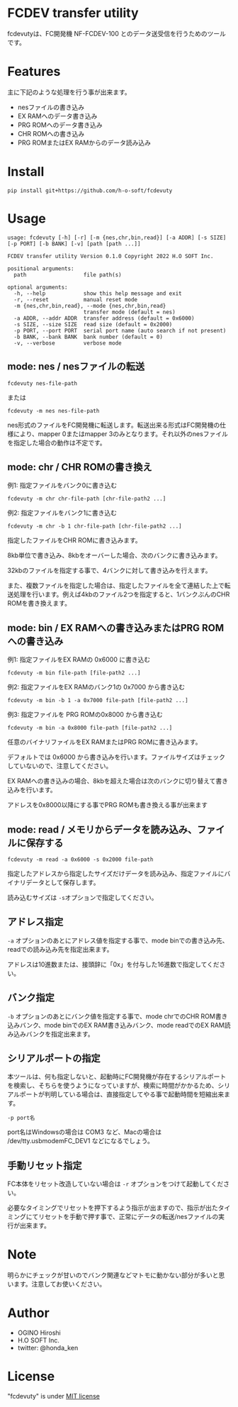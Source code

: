 # FCDEV transfer utility
fcdevutyは、FC開発機 NF-FCDEV-100 とのデータ送受信を行うためのツールです。

# Features
主に下記のような処理を行う事が出来ます。

* nesファイルの書き込み
* EX RAMへのデータ書き込み
* PRG ROMへのデータ書き込み
* CHR ROMへの書き込み
* PRG ROMまたはEX RAMからのデータ読み込み

# Install
```
pip install git+https://github.com/h-o-soft/fcdevuty
```


# Usage

```
usage: fcdevuty [-h] [-r] [-m {nes,chr,bin,read}] [-a ADDR] [-s SIZE] [-p PORT] [-b BANK] [-v] [path [path ...]]

FCDEV transfer utility Version 0.1.0 Copyright 2022 H.O SOFT Inc.

positional arguments:
  path                  file path(s)

optional arguments:
  -h, --help            show this help message and exit
  -r, --reset           manual reset mode
  -m {nes,chr,bin,read}, --mode {nes,chr,bin,read}
                        transfer mode (default = nes)
  -a ADDR, --addr ADDR  transfer address (default = 0x6000)
  -s SIZE, --size SIZE  read size (default = 0x2000)
  -p PORT, --port PORT  serial port name (auto search if not present)
  -b BANK, --bank BANK  bank number (default = 0)
  -v, --verbose         verbose mode
```

## mode: nes / nesファイルの転送

```
fcdevuty nes-file-path
```
または
```
fcdevuty -m nes nes-file-path
```

nes形式のファイルをFC開発機に転送します。転送出来る形式はFC開発機の仕様により、mapper 0またはmapper 3のみとなります。それ以外のnesファイルを指定した場合の動作は不定です。

## mode: chr / CHR ROMの書き換え

例1: 指定ファイルをバンク0に書き込む
```
fcdevuty -m chr chr-file-path [chr-file-path2 ...]
```

例2: 指定ファイルをバンク1に書き込む
```
fcdevuty -m chr -b 1 chr-file-path [chr-file-path2 ...]
```

指定したファイルをCHR ROMに書き込みます。

8kb単位で書き込み、8kbをオーバーした場合、次のバンクに書き込みます。

32kbのファイルを指定する事で、4バンクに対して書き込みを行えます。

また、複数ファイルを指定した場合は、指定したファイルを全て連結した上で転送処理を行います。例えば4kbのファイル2つを指定すると、1バンクぶんのCHR ROMを書き換えます。

## mode: bin / EX RAMへの書き込みまたはPRG ROMへの書き込み

例1: 指定ファイルをEX RAMの 0x6000 に書き込む
```
fcdevuty -m bin file-path [file-path2 ...]
```

例2: 指定ファイルをEX RAMのバンク1の 0x7000 から書き込む
```
fcdevuty -m bin -b 1 -a 0x7000 file-path [file-path2 ...]
```

例3: 指定ファイルを PRG ROMの0x8000 から書き込む
```
fcdevuty -m bin -a 0x8000 file-path [file-path2 ...]
```

任意のバイナリファイルをEX RAMまたはPRG ROMに書き込みます。

デフォルトでは 0x6000 から書き込みを行います。ファイルサイズはチェックしていないので、注意してください。

EX RAMへの書き込みの場合、8kbを超えた場合は次のバンクに切り替えて書き込みを行います。

アドレスを0x8000以降にする事でPRG ROMも書き換える事が出来ます

## mode: read / メモリからデータを読み込み、ファイルに保存する

```
fcdevuty -m read -a 0x6000 -s 0x2000 file-path
```

指定したアドレスから指定したサイズだけデータを読み込み、指定ファイルにバイナリデータとして保存します。

読み込むサイズは ```-s```オプションで指定してください。

## アドレス指定

```-a``` オプションのあとにアドレス値を指定する事で、mode binでの書き込み先、readでの読み込み先を指定出来ます。

アドレスは10進数または、接頭辞に「0x」を付与した16進数で指定してください。

## バンク指定

```-b``` オプションのあとにバンク値を指定する事で、mode chrでのCHR ROM書き込みバンク、mode binでのEX RAM書き込みバンク、mode readでのEX RAM読み込みバンクを指定出来ます。

## シリアルポートの指定

本ツールは、何も指定しないと、起動時にFC開発機が存在するシリアルポートを検索し、そちらを使うようになっていますが、検索に時間がかかるため、シリアルポートが判明している場合は、直接指定してやる事で起動時間を短縮出来ます。

```
-p port名
```

port名はWindowsの場合は COM3 など、Macの場合は /dev/tty.usbmodemFC_DEV1 などになるでしょう。

## 手動リセット指定

FC本体をリセット改造していない場合は ```-r``` オプションをつけて起動してください。

必要なタイミングでリセットを押下するよう指示が出ますので、指示が出たタイミングにてリセットを手動で押す事で、正常にデータの転送/nesファイルの実行が出来ます。


# Note

明らかにチェックが甘いのでバンク関連などマトモに動かない部分が多いと思います。注意してお使いください。

# Author

* OGINO Hiroshi
* H.O SOFT Inc.
* twitter: @honda_ken

# License

"fcdevuty" is under [MIT license](LICENSE)
